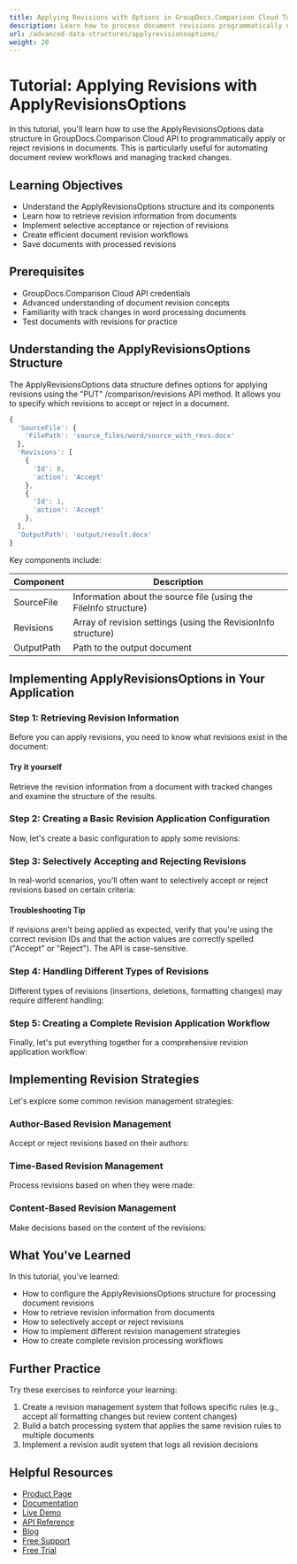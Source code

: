 ```yaml
---
title: Applying Revisions with Options in GroupDocs.Comparison Cloud Tutorial
description: Learn how to process document revisions programmatically using the ApplyRevisionsOptions structure in GroupDocs.Comparison Cloud API.
url: /advanced-data-structures/applyrevisionsoptions/
weight: 20
---
```


# Tutorial: Applying Revisions with ApplyRevisionsOptions

In this tutorial, you'll learn how to use the ApplyRevisionsOptions data structure in GroupDocs.Comparison Cloud API to programmatically apply or reject revisions in documents. This is particularly useful for automating document review workflows and managing tracked changes.

## Learning Objectives

- Understand the ApplyRevisionsOptions structure and its components
- Learn how to retrieve revision information from documents
- Implement selective acceptance or rejection of revisions
- Create efficient document revision workflows
- Save documents with processed revisions

## Prerequisites

- GroupDocs.Comparison Cloud API credentials
- Advanced understanding of document revision concepts
- Familiarity with track changes in word processing documents
- Test documents with revisions for practice

## Understanding the ApplyRevisionsOptions Structure

The ApplyRevisionsOptions data structure defines options for applying revisions using the "PUT" /comparison/revisions API method. It allows you to specify which revisions to accept or reject in a document.

```javascript
{
  'SourceFile': {
    'FilePath': 'source_files/word/source_with_revs.docx'
  },
  'Revisions': [
    {
      'Id': 0,
      'action': 'Accept'
    },
    {
      'Id': 1,
      'action': 'Accept'
    },
  ],
  'OutputPath': 'output/result.docx'
}
```

Key components include:

| Component | Description |
|---|---|
| SourceFile | Information about the source file (using the FileInfo structure) |
| Revisions | Array of revision settings (using the RevisionInfo structure) |
| OutputPath | Path to the output document |

## Implementing ApplyRevisionsOptions in Your Application

### Step 1: Retrieving Revision Information

Before you can apply revisions, you need to know what revisions exist in the document:

<script src="https://gist.github.com/groupdocs-comparison-cloud/2a2rwv9cd5678ab31e622239.js"></script>

#### Try it yourself
Retrieve the revision information from a document with tracked changes and examine the structure of the results.

### Step 2: Creating a Basic Revision Application Configuration

Now, let's create a basic configuration to apply some revisions:

<script src="https://gist.github.com/groupdocs-comparison-cloud/3b3sxw9cd5678ab31e622240.js"></script>

### Step 3: Selectively Accepting and Rejecting Revisions

In real-world scenarios, you'll often want to selectively accept or reject revisions based on certain criteria:

<script src="https://gist.github.com/groupdocs-comparison-cloud/4c4tyx9cd5678ab31e622241.js"></script>

#### Troubleshooting Tip
If revisions aren't being applied as expected, verify that you're using the correct revision IDs and that the action values are correctly spelled ("Accept" or "Reject"). The API is case-sensitive.

### Step 4: Handling Different Types of Revisions

Different types of revisions (insertions, deletions, formatting changes) may require different handling:

<script src="https://gist.github.com/groupdocs-comparison-cloud/5d5uzy9cd5678ab31e622242.js"></script>

### Step 5: Creating a Complete Revision Application Workflow

Finally, let's put everything together for a comprehensive revision application workflow:

<script src="https://gist.github.com/groupdocs-comparison-cloud/6e6vza9cd5678ab31e622243.js"></script>

## Implementing Revision Strategies

Let's explore some common revision management strategies:

### Author-Based Revision Management

Accept or reject revisions based on their authors:

<script src="https://gist.github.com/groupdocs-comparison-cloud/7f7wab9cd5678ab31e622244.js"></script>

### Time-Based Revision Management

Process revisions based on when they were made:

<script src="https://gist.github.com/groupdocs-comparison-cloud/8g8xcb9cd5678ab31e622245.js"></script>

### Content-Based Revision Management

Make decisions based on the content of the revisions:

<script src="https://gist.github.com/groupdocs-comparison-cloud/9h9yde9cd5678ab31e622246.js"></script>

## What You've Learned

In this tutorial, you've learned:
- How to configure the ApplyRevisionsOptions structure for processing document revisions
- How to retrieve revision information from documents
- How to selectively accept or reject revisions
- How to implement different revision management strategies
- How to create complete revision processing workflows

## Further Practice

Try these exercises to reinforce your learning:
1. Create a revision management system that follows specific rules (e.g., accept all formatting changes but review content changes)
2. Build a batch processing system that applies the same revision rules to multiple documents
3. Implement a revision audit system that logs all revision decisions

## Helpful Resources

- [Product Page](https://products.groupdocs.cloud/comparison/)
- [Documentation](https://docs.groupdocs.cloud/comparison/)
- [Live Demo](https://products.groupdocs.app/comparison/family)
- [API Reference](https://reference.groupdocs.cloud/comparison/)
- [Blog](https://blog.groupdocs.cloud/categories/groupdocs.comparison-cloud-product-family/)
- [Free Support](https://forum.groupdocs.cloud/c/annotation/12/)
- [Free Trial](https://dashboard.groupdocs.cloud/#/apps)

